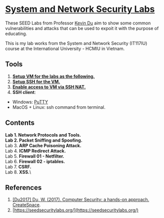 # [System and Network Security Labs](https://seedsecuritylabs.org/) 
These SEED Labs from Professor [Kevin Du](https://github.com/kevin-w-du) aim to show some common vulnerabilities and attacks that can be used to expoit it with the purpose of educating.

This is my lab works from the System and Network Security (IT117IU) course at the International University - HCMIU in Vietnam.  

## Tools 

1. **[Setup VM for the labs as the following.](https://github.com/seed-labs/seed-labs/blob/master/manuals/vm/seedvm-manual.md)**
2. **[Setup SSH for the VM.](https://www.cyberciti.biz/faq/ubuntu-linux-install-openssh-server/)**
3. **[Enable access to VM via SSH NAT.](https://bobcares.com/blog/virtualbox-ssh-nat/)**
4. **SSH client**:
- Windows: [PuTTY](https://www.putty.org/)
- MacOS + Linux: ssh command from terminal.

## Contents

**Lab 1. Network Protocols and Tools.**\
**Lab 2. Packet Sniffing and Spoofing.**\
Lab 3. **ARP Cache Poisoning Attack.**\
Lab 4. **ICMP Redirect Attack.**\
Lab 5. **Firewall 01 - Netfilter.**\
Lab 6. **Firewall 02 - iptables.**\
Lab 7. **CSRF.**\
Lab 8. **XSS.**\

## References

1. [[Du2017] Du, W. (2017). Computer Security: a hands-on approach. CreateSpace](https://www.amazon.com/Computer-Security-Hands-Approach-Wenliang/dp/154836794X).
2. [https://seedsecuritylabs.org/](https://seedsecuritylabs.org/)



